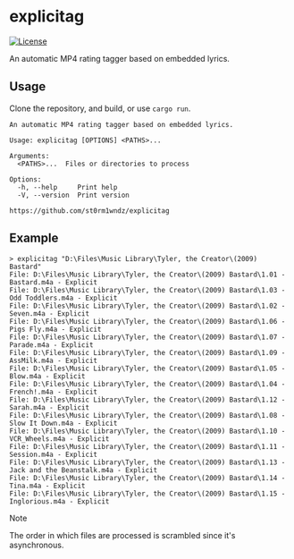 # explicitag

<!-- [![Rust](https://github.com/st0rmw1ndz/explicitag/workflows/Rust/badge.svg)](https://github.com/st0rmw1ndz/explicitag/actions/workflows/rust.yml) -->
<!-- [![Release](https://img.shields.io/github/v/release/st0rmw1ndz/explicitag)](https://github.com/st0rmw1ndz/explicitag/releases/latest) -->
[![License](https://img.shields.io/github/license/st0rmw1ndz/explicitag)](https://github.com/st0rmw1ndz/explicitag/blob/main/LICENSE)

An automatic MP4 rating tagger based on embedded lyrics.

## Usage

Clone the repository, and build, or use `cargo run`.

```
An automatic MP4 rating tagger based on embedded lyrics.

Usage: explicitag [OPTIONS] <PATHS>...

Arguments:
  <PATHS>...  Files or directories to process

Options:
  -h, --help     Print help
  -V, --version  Print version

https://github.com/st0rm1wndz/explicitag
```

## Example

```
> explicitag "D:\Files\Music Library\Tyler, the Creator\(2009) Bastard"
File: D:\Files\Music Library\Tyler, the Creator\(2009) Bastard\1.01 - Bastard.m4a - Explicit
File: D:\Files\Music Library\Tyler, the Creator\(2009) Bastard\1.03 - Odd Toddlers.m4a - Explicit
File: D:\Files\Music Library\Tyler, the Creator\(2009) Bastard\1.02 - Seven.m4a - Explicit
File: D:\Files\Music Library\Tyler, the Creator\(2009) Bastard\1.06 - Pigs Fly.m4a - Explicit
File: D:\Files\Music Library\Tyler, the Creator\(2009) Bastard\1.07 - Parade.m4a - Explicit
File: D:\Files\Music Library\Tyler, the Creator\(2009) Bastard\1.09 - AssMilk.m4a - Explicit
File: D:\Files\Music Library\Tyler, the Creator\(2009) Bastard\1.05 - Blow.m4a - Explicit
File: D:\Files\Music Library\Tyler, the Creator\(2009) Bastard\1.04 - French!.m4a - Explicit
File: D:\Files\Music Library\Tyler, the Creator\(2009) Bastard\1.12 - Sarah.m4a - Explicit
File: D:\Files\Music Library\Tyler, the Creator\(2009) Bastard\1.08 - Slow It Down.m4a - Explicit
File: D:\Files\Music Library\Tyler, the Creator\(2009) Bastard\1.10 - VCR_Wheels.m4a - Explicit
File: D:\Files\Music Library\Tyler, the Creator\(2009) Bastard\1.11 - Session.m4a - Explicit
File: D:\Files\Music Library\Tyler, the Creator\(2009) Bastard\1.13 - Jack and the Beanstalk.m4a - Explicit
File: D:\Files\Music Library\Tyler, the Creator\(2009) Bastard\1.14 - Tina.m4a - Explicit
File: D:\Files\Music Library\Tyler, the Creator\(2009) Bastard\1.15 - Inglorious.m4a - Explicit
```

> [!NOTE]
> The order in which files are processed is scrambled since it's asynchronous.
